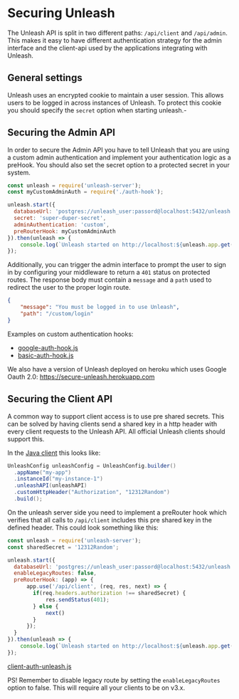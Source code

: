 # Securing Unleash
The Unleash API is split in two different paths: `/api/client` and `/api/admin`. 
This makes it easy to have different authentication strategy for the admin interface and the client-api used by the applications integrating with Unleash. 

## General settings
Unleash uses an encrypted cookie to maintain a user session. This allows users to be logged in across instances of Unleash. To protect this cookie you should specify the `secret` option when starting unleash.- 

## Securing the Admin API
In order to secure the Admin API you have to tell Unleash that you are using a custom admin authentication and implement your authentication logic as a preHook. You should also set the secret option to a protected secret in your system. 

```javascript
const unleash = require('unleash-server');
const myCustomAdminAuth = require('./auth-hook');

unleash.start({
  databaseUrl: 'postgres://unleash_user:passord@localhost:5432/unleash',
  secret: 'super-duper-secret',
  adminAuthentication: 'custom',
  preRouterHook: myCustomAdminAuth
}).then(unleash => {
    console.log(`Unleash started on http://localhost:${unleash.app.get('port')}`);
});
```

Additionally, you can trigger the admin interface to prompt the user to sign in by configuring your middleware to return a `401` status on
protected routes. The response body must contain a `message` and a `path` used to redirect the user to the proper login route.

```json
{
    "message": "You must be logged in to use Unleash",
    "path": "/custom/login"
}
```

Examples on custom authentication hooks:
- [google-auth-hook.js](https://github.com/Unleash/unleash/blob/master/examples/google-auth-hook.js)
- [basic-auth-hook.js](https://github.com/Unleash/unleash/blob/master/examples/basic-auth-hook.js)

We also have a version of Unleash deployed on heroku which uses Google Oauth 2.0:
https://secure-unleash.herokuapp.com

## Securing the Client API
A common way to support client access is to use pre shared secrets. This can be solved by having clients send a shared key in a http header with every client requests to the Unleash API. All official Unleash clients should support this. 

In the [Java client](https://github.com/Unleash/unleash-client-java#custom-http-headers) this looks like:

```java
UnleashConfig unleashConfig = UnleashConfig.builder()
  .appName("my-app")
  .instanceId("my-instance-1")
  .unleashAPI(unleashAPI)
  .customHttpHeader("Authorization", "12312Random")
  .build();
```

On the unleash server side you need to implement a preRouter hook which verifies that all calls to `/api/client` includes this pre shared key in the defined header. This could look something like this:

```javascript
const unleash = require('unleash-server');
const sharedSecret = '12312Random';

unleash.start({
  databaseUrl: 'postgres://unleash_user:passord@localhost:5432/unleash',
  enableLegacyRoutes: false,
  preRouterHook: (app) => {
      app.use('/api/client', (req, res, next) => {
        if(req.headers.authorization !== sharedSecret) {
            res.sendStatus(401);
        } else {
            next()
        }
      });
  }
}).then(unleash => {
    console.log(`Unleash started on http://localhost:${unleash.app.get('port')}`);
});
```

[client-auth-unleash.js](https://github.com/Unleash/unleash/blob/master/examples/client-auth-unleash.js)


PS! Remember to disable legacy route by setting the `enableLegacyRoutes` option to false. This will require all your clients to be on v3.x. 
